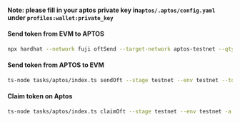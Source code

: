 #### Note: please fill in your aptos private key in```aptos/.aptos/config.yaml``` under ```profiles:wallet:private_key```


#### Send token from EVM to APTOS
```bash
npx hardhat --network fuji oftSend --target-network aptos-testnet --qty 1000000000 --local-contract ProxyOFT --remote-contract OFT --aptos-address 0x0d575e51a5d9f2b15391423595bf25b59d5bdd16fc39d3d4175972250300e529
```

#### Send token from APTOS to EVM
```bash
ts-node tasks/aptos/index.ts sendOft --stage testnet --env testnet --to-networks fuji --dst-chain-id 10106 --qty-ld 100000000 --evm-address 0x28921b09dB1C7add63265e5ec79B008F0851D5DC
```

#### Claim token on Aptos
```bash
ts-node tasks/aptos/index.ts claimOft --stage testnet --env testnet -a 0x0d575e51a5d9f2b15391423595bf25b59d5bdd16fc39d3d4175972250300e529
```
